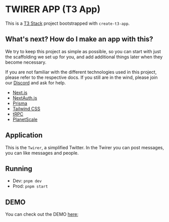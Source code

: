# TWIRER APP (T3 App)

This is a [T3 Stack](https://create.t3.gg/) project bootstrapped with
`create-t3-app`.

## What's next? How do I make an app with this?

We try to keep this project as simple as possible, so you can start with just
the scaffolding we set up for you, and add additional things later when they
become necessary.

If you are not familiar with the different technologies used in this project,
please refer to the respective docs. If you still are in the wind, please join
our [Discord](https://t3.gg/discord) and ask for help.

-   [Next.js](https://nextjs.org)
-   [NextAuth.js](https://next-auth.js.org)
-   [Prisma](https://prisma.io)
-   [Tailwind CSS](https://tailwindcss.com)
-   [tRPC](https://trpc.io)
-   [PlanetScale](https://planetscale.com/)

## Application

This is the `Twirer`, a simplified Twitter. In the Twirer you can post messages,
you can like messages and people.

## Running

-   Dev: `pnpm dev`
-   Prod: `pnpm start`

## DEMO

You can check out the DEMO [here]();
